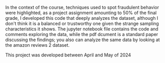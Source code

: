 In the context of the course, techniques used to spot fraudulent behavior were highlighted, as a project assignment amounting to 50% of the final grade, I developed this code that deeply analyzes the dataset, although I don't think it is a balanced or trustworthy one given the strange sampling characteristics it shows. 
The jupyter notebook file contains the code and comments exploring the data, while the pdf dcument is a standard paper discussing the findings; you also can analyze the same data by looking at the amazon reviews 2 dataset.

This project was developed between April and May of 2024
